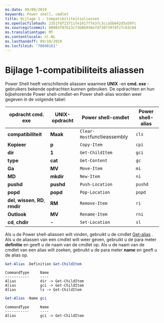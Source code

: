 ```yaml
---
ms.date: 09/09/2019
keywords: Power shell, cmdlet
title: Bijlage 1 - Compatibiliteitsaliassen
ms.openlocfilehash: 2351fdf23711fe1417f7e3fc3cca5b642d5a59fc
ms.sourcegitcommit: 00083f07b13c73b86936e7d7307397df27c63c04
ms.translationtype: MT
ms.contentlocale: nl-NL
ms.lasthandoff: 09/10/2019
ms.locfileid: "70848161"
---
```

# <a name="appendix-1---compatibility-aliases"></a>Bijlage 1-compatibiliteits aliassen

Power Shell heeft verschillende aliassen waarmee **UNIX** -en **cmd. exe** -gebruikers bekende opdrachten kunnen gebruiken.
De opdrachten en hun bijbehorende Power shell-cmdlet-en Power shell-alias worden weer gegeven in de volgende tabel:

|opdracht cmd. exe|UNIX-opdracht|Power shell-cmdlet|Power shell-alias|
|---------------|----------------|--------------|------------|
|**compatibiliteit**|**Maak**|`Clear-Host`functieassembly|`cls`|
|**Kopieer**|**p**|`Copy-Item`|`cpi`|
|**dir**|**1**|`Get-ChildItem`|`gci`|
|**type**|**cat**|`Get-Content`|`gc`|
|**Ga**|**MV**|`Move-Item`|`mi`|
|**MD**|**mkdir**|`New-Item`|`ni`|
|**pushd**|**pushd**|`Push-Location`|`pushd`|
|**popd**|**popd**|`Pop-Location`|`popd`|
|**del**, **wissen**, **RD**, **rmdir**|**RM**|`Remove-Item`|`ri`|
|**Outlook**|**MV**|`Rename-Item`|`rni`|
|**cd**, **chdir**|**-**|`Set-Location`|`sl`|

Als u de Power shell-aliassen wilt vinden, gebruikt u de cmdlet [Get-alias](/powershell/module/Microsoft.PowerShell.Utility/Get-Alias) . Als u de aliassen van een cmdlet wilt weer geven, gebruikt u de para meter **definitie** en geeft u de naam van de cmdlet op.
Als u de naam van de cmdlet van een alias wilt zoeken, gebruikt u de para meter **name** en geeft u de alias op.

```powershell
Get-Alias -Definition Get-ChildItem
```

```Output
CommandType     Name
-----------     ----
Alias           dir -> Get-ChildItem
Alias           gci -> Get-ChildItem
Alias           ls -> Get-ChildItem
```

```powershell
Get-Alias -Name gci
```

```Output
CommandType     Name
-----------     ----
Alias           gci -> Get-ChildItem
```
